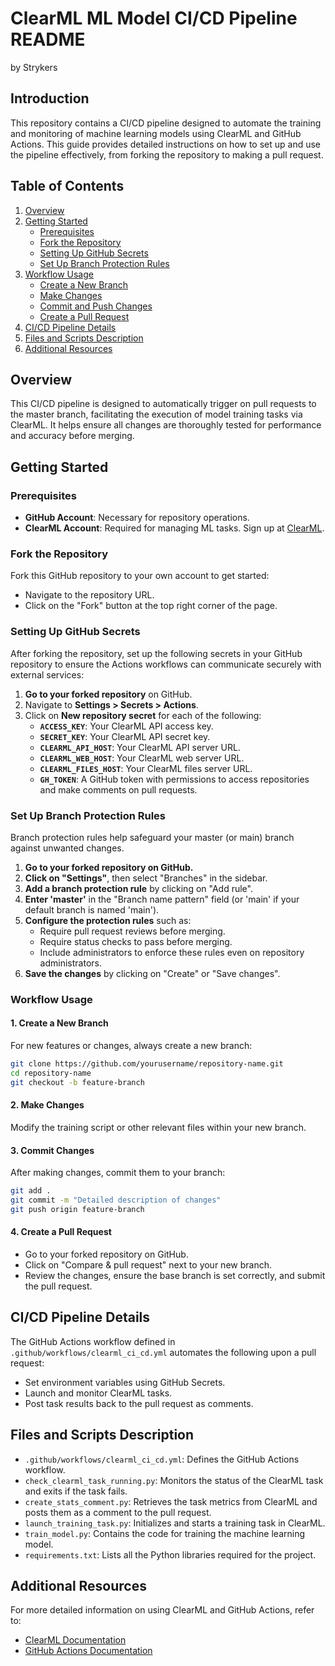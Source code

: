 # ClearML ML Model CI/CD Pipeline README
by Strykers
## Introduction

This repository contains a CI/CD pipeline designed to automate the training and monitoring of machine learning models using ClearML and GitHub Actions. This guide provides detailed instructions on how to set up and use the pipeline effectively, from forking the repository to making a pull request.

## Table of Contents

1. [Overview](#overview)
2. [Getting Started](#getting-started)
   - [Prerequisites](#prerequisites)
   - [Fork the Repository](#fork-the-repository)
   - [Setting Up GitHub Secrets](#setting-up-github-secrets)
   - [Set Up Branch Protection Rules](#set-up-branch-protection-rules)
3. [Workflow Usage](#workflow-usage)
   - [Create a New Branch](#create-a-new-branch)
   - [Make Changes](#make-changes)
   - [Commit and Push Changes](#commit-and-push-changes)
   - [Create a Pull Request](#create-a-pull-request)
4. [CI/CD Pipeline Details](#cicd-pipeline-details)
5. [Files and Scripts Description](#files-and-scripts-description)
6. [Additional Resources](#additional-resources)

## Overview

This CI/CD pipeline is designed to automatically trigger on pull requests to the master branch, facilitating the execution of model training tasks via ClearML. It helps ensure all changes are thoroughly tested for performance and accuracy before merging.

## Getting Started

### Prerequisites

- **GitHub Account**: Necessary for repository operations.
- **ClearML Account**: Required for managing ML tasks. Sign up at [ClearML](https://clear.ml).

### Fork the Repository

Fork this GitHub repository to your own account to get started:
- Navigate to the repository URL.
- Click on the "Fork" button at the top right corner of the page.

### Setting Up GitHub Secrets

After forking the repository, set up the following secrets in your GitHub repository to ensure the Actions workflows can communicate securely with external services:

1. **Go to your forked repository** on GitHub.
2. Navigate to **Settings > Secrets > Actions**.
3. Click on **New repository secret** for each of the following:
   - **`ACCESS_KEY`**: Your ClearML API access key.
   - **`SECRET_KEY`**: Your ClearML API secret key.
   - **`CLEARML_API_HOST`**: Your ClearML API server URL.
   - **`CLEARML_WEB_HOST`**: Your ClearML web server URL.
   - **`CLEARML_FILES_HOST`**: Your ClearML files server URL.
   - **`GH_TOKEN`**: A GitHub token with permissions to access repositories and make comments on pull requests.

### Set Up Branch Protection Rules
Branch protection rules help safeguard your master (or main) branch against unwanted changes.
1. **Go to your forked repository on GitHub.**
2. **Click on "Settings"**, then select "Branches" in the sidebar.
3. **Add a branch protection rule** by clicking on "Add rule".
4. **Enter 'master'** in the "Branch name pattern" field (or 'main' if your default branch is named 'main').
5. **Configure the protection rules** such as:
   - Require pull request reviews before merging.
   - Require status checks to pass before merging.
   - Include administrators to enforce these rules even on repository administrators.
6. **Save the changes** by clicking on "Create" or "Save changes".


### Workflow Usage

#### 1. Create a New Branch
For new features or changes, always create a new branch:
```bash
git clone https://github.com/yourusername/repository-name.git
cd repository-name
git checkout -b feature-branch
```

#### 2. Make Changes
Modify the training script or other relevant files within your new branch.

#### 3. Commit Changes
After making changes, commit them to your branch:
```bash
git add .
git commit -m "Detailed description of changes"
git push origin feature-branch
```

#### 4. Create a Pull Request

- Go to your forked repository on GitHub.
- Click on "Compare & pull request" next to your new branch.
- Review the changes, ensure the base branch is set correctly, and submit the pull request.

## CI/CD Pipeline Details

The GitHub Actions workflow defined in `.github/workflows/clearml_ci_cd.yml` automates the following upon a pull request:
- Set environment variables using GitHub Secrets.
- Launch and monitor ClearML tasks.
- Post task results back to the pull request as comments.

## Files and Scripts Description

- `.github/workflows/clearml_ci_cd.yml`: Defines the GitHub Actions workflow.
- `check_clearml_task_running.py`: Monitors the status of the ClearML task and exits if the task fails.
- `create_stats_comment.py`: Retrieves the task metrics from ClearML and posts them as a comment to the pull request.
- `launch_training_task.py`: Initializes and starts a training task in ClearML.
- `train_model.py`: Contains the code for training the machine learning model.
- `requirements.txt`: Lists all the Python libraries required for the project.

## Additional Resources

For more detailed information on using ClearML and GitHub Actions, refer to:
- [ClearML Documentation](https://clear.ml/docs/latest/docs/)
- [GitHub Actions Documentation](https://docs.github.com/en/actions)